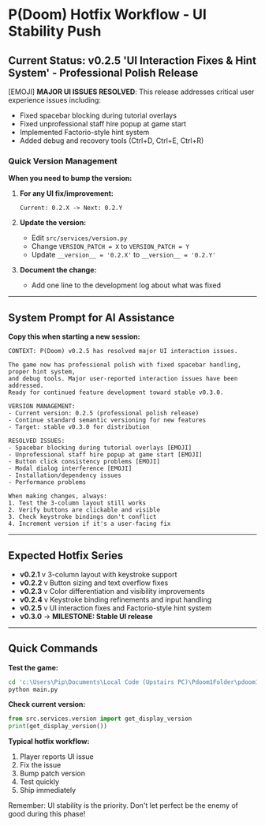 # P(Doom) Hotfix Workflow - UI Stability Push

## Current Status: v0.2.5 'UI Interaction Fixes & Hint System' - Professional Polish Release

[EMOJI] **MAJOR UI ISSUES RESOLVED**: This release addresses critical user experience issues including:
- Fixed spacebar blocking during tutorial overlays
- Fixed unprofessional staff hire popup at game start
- Implemented Factorio-style hint system
- Added debug and recovery tools (Ctrl+D, Ctrl+E, Ctrl+R)

### Quick Version Management

**When you need to bump the version:**

1. **For any UI fix/improvement:**
   ```
   Current: 0.2.X -> Next: 0.2.Y
   ```

2. **Update the version:**
   - Edit `src/services/version.py`
   - Change `VERSION_PATCH = X` to `VERSION_PATCH = Y` 
   - Update `__version__ = '0.2.X'` to `__version__ = '0.2.Y'`

3. **Document the change:**
   - Add one line to the development log about what was fixed

---

## System Prompt for AI Assistance

**Copy this when starting a new session:**

```
CONTEXT: P(Doom) v0.2.5 has resolved major UI interaction issues. 

The game now has professional polish with fixed spacebar handling, proper hint system, 
and debug tools. Major user-reported interaction issues have been addressed.
Ready for continued feature development toward stable v0.3.0.

VERSION MANAGEMENT:
- Current version: 0.2.5 (professional polish release)
- Continue standard semantic versioning for new features
- Target: stable v0.3.0 for distribution

RESOLVED ISSUES:
- Spacebar blocking during tutorial overlays [EMOJI]
- Unprofessional staff hire popup at game start [EMOJI]
- Button click consistency problems [EMOJI]
- Modal dialog interference [EMOJI]
- Installation/dependency issues
- Performance problems

When making changes, always:
1. Test the 3-column layout still works
2. Verify buttons are clickable and visible
3. Check keystroke bindings don't conflict
4. Increment version if it's a user-facing fix
```

---

## Expected Hotfix Series

- **v0.2.1** v 3-column layout with keystroke support
- **v0.2.2** v Button sizing and text overflow fixes  
- **v0.2.3** v Color differentiation and visibility improvements
- **v0.2.4** v Keystroke binding refinements and input handling
- **v0.2.5** v UI interaction fixes and Factorio-style hint system
- **v0.3.0** -> **MILESTONE: Stable UI release**

---

## Quick Commands

**Test the game:**
```bash
cd 'c:\Users\Pip\Documents\Local Code (Upstairs PC)\Pdoom1Folder\pdoom1'
python main.py
```

**Check current version:**
```python
from src.services.version import get_display_version
print(get_display_version())
```

**Typical hotfix workflow:**
1. Player reports UI issue
2. Fix the issue
3. Bump patch version  
4. Test quickly
5. Ship immediately

Remember: UI stability is the priority. Don't let perfect be the enemy of good during this phase!
